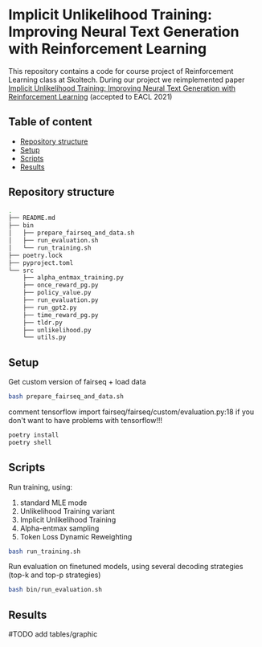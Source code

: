 # Implicit Unlikelihood Training: Improving Neural Text Generation with Reinforcement Learning

This repository contains a code for course project of Reinforcement Learning class at Skoltech. During our project we reimplemented paper [Implicit Unlikelihood Training: Improving Neural Text Generation with Reinforcement Learning](https://arxiv.org/abs/2101.04229) (accepted to EACL 2021)


## Table of content 

  - [Repository structure](#repository-structure)
  - [Setup](#setup)
  - [Scripts](#scripts)
  - [Results](#results)


## Repository structure

```bash
.
├── README.md
├── bin
│   ├── prepare_fairseq_and_data.sh
│   ├── run_evaluation.sh
│   └── run_training.sh
├── poetry.lock
├── pyproject.toml
└── src
    ├── alpha_entmax_training.py
    ├── once_reward_pg.py
    ├── policy_value.py
    ├── run_evaluation.py
    ├── run_gpt2.py
    ├── time_reward_pg.py
    ├── tldr.py
    ├── unlikelihood.py
    └── utils.py
```

## Setup
Get custom version of fairseq + load data

```bash
bash prepare_fairseq_and_data.sh
```
comment tensorflow import fairseq/fairseq/custom/evaluation.py:18 if you don't want to have problems with tensorflow!!!

```bash
poetry install
poetry shell
```

## Scripts

Run training, using: 
1. standard MLE mode
2. Unlikelihood Training variant
3. Implicit Unlikelihood Training
4. Alpha-entmax sampling
5. Token Loss Dynamic Reweighting

```bash
bash run_training.sh
```
Run evaluation on finetuned models, using several decoding strategies (top-k and top-p strategies)
```bash
bash bin/run_evaluation.sh
```

## Results

#TODO 
add tables/graphic